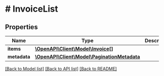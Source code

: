 # # InvoiceList

## Properties

Name | Type | Description | Notes
------------ | ------------- | ------------- | -------------
**items** | [**\OpenAPI\Client\Model\Invoice[]**](Invoice.md) |  | [optional]
**metadata** | [**\OpenAPI\Client\Model\PaginationMetadata**](PaginationMetadata.md) |  | [optional]

[[Back to Model list]](../../README.md#models) [[Back to API list]](../../README.md#endpoints) [[Back to README]](../../README.md)
